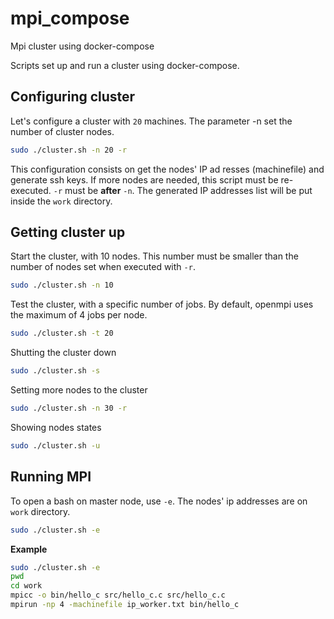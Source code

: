 # mpi_compose
Mpi cluster using docker-compose

Scripts set up and run a cluster using docker-compose.

<!--
## Building image or getting it from DockerHub

To create an image:

```bash
sudo ./build_image.sh
```
This image create a user `mpi` with `UID=1000`. This is useful to share the directory `work` with the host and the cluster nodes.

To get an image from DockerHub:
```bash
sudo docker pull darlon/mpi
sudo docker tag darlon/mpi mpi
```
-->

## Configuring cluster

Let's configure a cluster with `20` machines. The parameter -n set the number of cluster nodes.

```bash
sudo ./cluster.sh -n 20 -r
```

This configuration consists on get the nodes' IP ad resses (machinefile) and generate ssh keys. If more nodes are needed, this script must be re-executed. `-r` must be **after** `-n`. The generated IP addresses list will be put inside the `work` directory.

## Getting cluster up
Start the cluster, with 10 nodes. This number must be smaller than the number of nodes set when executed with `-r`.
```bash
sudo ./cluster.sh -n 10
```

Test the cluster, with a specific number of jobs. By default, openmpi uses the maximum of 4 jobs per node.
```bash
sudo ./cluster.sh -t 20
```

Shutting the cluster down
```bash
sudo ./cluster.sh -s
```

Setting more nodes to the cluster
```bash
sudo ./cluster.sh -n 30 -r
```

Showing nodes states
```bash
sudo ./cluster.sh -u
```

## Running MPI
To open a bash on master node, use `-e`. The nodes' ip addresses are on `work` directory.
```bash
sudo ./cluster.sh -e
```

**Example**  
```bash
sudo ./cluster.sh -e
pwd
cd work
mpicc -o bin/hello_c src/hello_c.c src/hello_c.c
mpirun -np 4 -machinefile ip_worker.txt bin/hello_c
```

